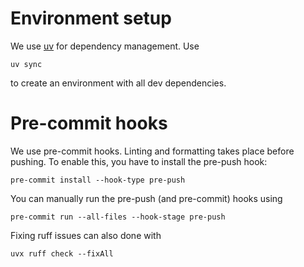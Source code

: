 # Environment setup

We use [uv]() for dependency management. Use

``
uv sync
``

to create an environment with all dev dependencies.


# Pre-commit hooks
We use pre-commit hooks. Linting and formatting takes place before pushing. To
enable this, you have to install the pre-push hook:

``
pre-commit install --hook-type pre-push
``

You can manually run the pre-push (and pre-commit) hooks using

``
pre-commit run --all-files --hook-stage pre-push
``

Fixing ruff issues can also done with

``
uvx ruff check --fixAll
``